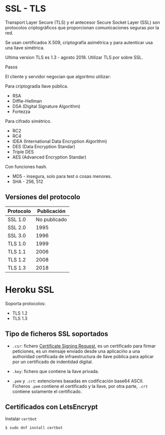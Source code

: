 # SSL - TLS

Transport Layer Secure (TLS) y el antecesor Secure Socket Layer (SSL)  son protocolos criptográficos que proporcionan comunicaciones seguras por la red.

Se usan certificados X.509, criptografía asimétrica y para autenticar usa una llave simétrica.

Ultima version TLS es 1.3 - agosto 2018.
Utilizar TLS por sobre SSL.

Pasos

El cliente y servidor negocian que algoritmo utilizar:

Para criptogradía llave pública.
* RSA
* Diffie-Hellman
* DSA (Digital Signature Algorithm)
* Fortezza

Para cifrado simétrico.
* RC2
* RC4
* IDEA (International Data Encryption Algorithm)
* DES (Data Encryption Standar)
* Triple DES
* AES (Advanced Encryption Standar)

Con funciones hash.
* MD5 - insegura, solo para test o cosas menores.
* SHA - 256, 512


## Versiones del protocolo

| Protocolo | Publicación |
|-|-|
| SSL 1.0 | No publicado |
| SSL 2.0 | 1995 |
| SSL 3.0 | 1996 |
| TLS 1.0 | 1999 |
| TLS 1.1 | 2006 |
| TLS 1.2 | 2008 |
| TLS 1.3 | 2018 |



# Heroku SSL

Soporta protocolos:
* TLS 1.2
* TLS 1.3

## Tipo de ficheros SSL soportados

* `.csr`: fichero [Certificate Signing Request](https://en.wikipedia.org/wiki/Certificate_signing_request), es un certificado para firmar peticiones, es un mensaje enviado desde una aplicacińo a una authoridad certificada de infraestructura de llave pública para aplicar por un certificado de indentidad digital.

* `.key`: fichero que contiene la llave privada.

* `.pem` y `.crt`: extenciones basadas en codificación base64 ASCII. Ficheros `.pem` contiene el certificado y la llave, por otra parte, `.crt` contiene solamente el certificado.



## Certificados con LetsEncrypt

Instalar `certbot`

```
$ sudo dnf install certbot
```


